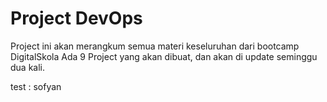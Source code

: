 # Project DevOps

Project ini akan merangkum semua materi keseluruhan dari bootcamp DigitalSkola
Ada 9 Project yang akan dibuat, dan akan di update seminggu dua kali. 



test : sofyan

